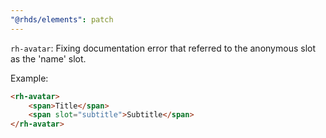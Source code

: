 ```yaml
---
"@rhds/elements": patch
---
```


`rh-avatar`: Fixing documentation error that referred to the anonymous slot as the 'name' slot.

Example:

```html
<rh-avatar>
    <span>Title</span>
    <span slot="subtitle">Subtitle</span>
</rh-avatar>
```